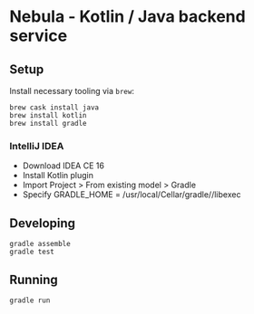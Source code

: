 # Nebula - Kotlin / Java backend service

## Setup

Install necessary tooling via `brew`:

    brew cask install java
    brew install kotlin
    brew install gradle

### IntelliJ IDEA

- Download IDEA CE 16
- Install Kotlin plugin
- Import Project > From existing model > Gradle
- Specify GRADLE_HOME = /usr/local/Cellar/gradle/<version>/libexec

## Developing

    gradle assemble
    gradle test

## Running

    gradle run
